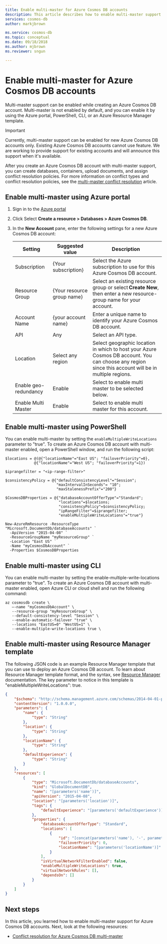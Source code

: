 ```yaml
---
title: Enable multi-master for Azure Cosmos DB accounts 
description: This article describes how to enable multi-master support while creating an Azure Cosmos DB account with Azure portal, PowerShell, CLI or an Azure Resource Manager template.
services: cosmos-db
author: markjbrown

ms.service: cosmos-db
ms.topic: conceptual
ms.date: 09/18/2018
ms.author: mjbrown
ms.reviewer: sngun

---
```


# Enable multi-master for Azure Cosmos DB accounts

Multi-master support can be enabled while creating an Azure Cosmos DB account. Multi-master is not enabled by default, and you can enable it by using the Azure portal, PowerShell, CLI, or an Azure Resource Manager template. 
 
> [!IMPORTANT]
> Currently, multi-master support can be enabled for new Azure Cosmos DB accounts only. Existing Azure Cosmos DB accounts cannot use feature. We are working to provide support for existing accounts and will announce this support when it's available.

After you create an Azure Cosmos DB account with multi-master support, you can create databases, containers, upload documents, and assign conflict resolution policies. For more information on conflict types and conflict resolution policies, see the [multi-master conflict resolution](multi-master-conflict-resolution.md) article.

## Enable multi-master using Azure portal

1. Sign in to the [Azure portal](https://portal.azure.com/)

2. Click Select **Create a resource > Databases > Azure Cosmos DB**.

3. In the **New Account** pane, enter the following settings for a new Azure Cosmos DB account:

   |**Setting**  |**Suggested value** |**Description**|
   |---------|---------|---------|
   |Subscription   | {Your subscription}  |Select the Azure subscription to use for this Azure Cosmos DB account.  |
   |Resource Group  |   {Your resource group name}    |  Select an existing resource group or select **Create New**, then enter a new resource-group name for your account. |
   |Account Name | {your account name}   |  Enter a unique name to identify your Azure Cosmos DB account.        |
   |API	 |   Any   |  Select an API type.   |
   |Location  | Select any region   | Select geographic location in which to host your Azure Cosmos DB account. You can choose any region since this account will be in multiple regions.  |
   |Enable geo-redundancy   |  Enable  |  Select to enable multi master to be selected below.   |
   |Enable Multi Master | Enable  | Select to enable multi master for this account. |

## Enable multi-master using PowerShell

You can enable multi-master by setting the `enableMultipleWriteLocations` parameter to "true". To create an Azure Cosmos DB account with multi-master enabled, open a PowerShell window, and run the following script:

```azurepowershell-interactive
$locations = @(@{"locationName"="East US"; "failoverPriority"=0},
             @{"locationName"="West US"; "failoverPriority"=1})

$iprangefilter = "<ip-range-filter>"

$consistencyPolicy = @{"defaultConsistencyLevel"="Session";
                       "maxIntervalInSeconds"= "10"; 
                       "maxStalenessPrefix"="200"}

$CosmosDBProperties = @{"databaseAccountOfferType"="Standard"; 
                        "locations"=$locations; 
                        "consistencyPolicy"=$consistencyPolicy; 
                        "ipRangeFilter"=$iprangefilter; 
                        "enableMultipleWriteLocations"="true"}

New-AzureRmResource -ResourceType "Microsoft.DocumentDb/databaseAccounts" `
  -ApiVersion "2015-04-08" `
  -ResourceGroupName "myResourceGroup" `
  -Location "East US" `
  -Name "myCosmosDbAccount" `
  -Properties $CosmosDBProperties 
```

## Enable multi-master using CLI

You can enable multi-master by setting the enable-multiple-write-locations parameter to "true". To create an Azure Cosmos DB account with multi-master enabled, open Azure CLI or cloud shell and run the following command:

```azurecli-interactive
az cosmosdb create \
   –-name "myCosmosDbAccount" \
   --resource-group "myResourceGroup" \
   --default-consistency-level "Session" \
   --enable-automatic-failover "true" \
   --locations "EastUS=0" "WestUS=1" \
   --enable-multiple-write-locations true \
```

## Enable multi-master using Resource Manager template

The following JSON code is an example Resource Manager template that you can use to deploy an Azure Cosmos DB account. To learn about Resource Manager template format, and the syntax, see [Resource Manager](../azure-resource-manager/resource-group-authoring-templates.md) documentation. The key parameter to notice in this template is "enableMultipleWriteLocations": true. 

```json
{
    "$schema": "http://schema.management.azure.com/schemas/2014-04-01-preview/deploymentTemplate.json#",
    "contentVersion": "1.0.0.0",
    "parameters": {
        "name": {
            "type": "String"
        },
        "location": {
            "type": "String"
        },
        "locationName": {
            "type": "String"
        },
        "defaultExperience": {
            "type": "String"
        }
    },
    "resources": [
        {
            "type": "Microsoft.DocumentDb/databaseAccounts",
            "kind": "GlobalDocumentDB",
            "name": "[parameters('name')]",
            "apiVersion": "2015-04-08",
            "location": "[parameters('location')]",
            "tags": {
                "defaultExperience": "[parameters('defaultExperience')]"
            },
            "properties": {
                "databaseAccountOfferType": "Standard",
                "locations": [
                    {
                        "id": "[concat(parameters('name'), '-', parameters('location'))]",
                        "failoverPriority": 0,
                        "locationName": "[parameters('locationName')]"
                    }
                ],
                "isVirtualNetworkFilterEnabled": false,
                "enableMultipleWriteLocations": true,
                "virtualNetworkRules": [],
                "dependsOn": []
            }
        }
    ]
}
```

## Next steps

In this article, you learned how to enable multi-master support for Azure Cosmos DB accounts. Next, look at the following resources:

* [Conflict resolution for Azure Cosmos DB multi-master](multi-master-conflict-resolution.md) 




